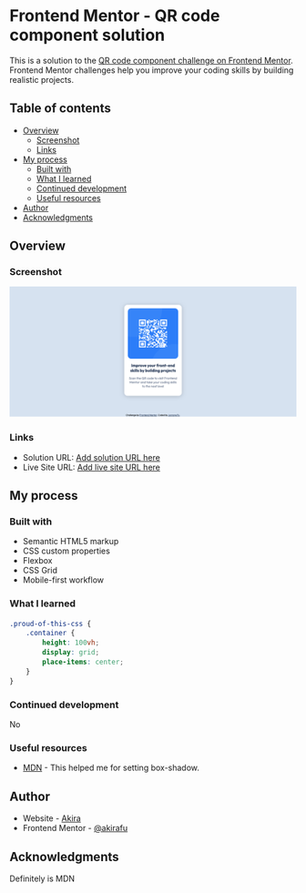 # Frontend Mentor - QR code component solution

This is a solution to the [QR code component challenge on Frontend Mentor](https://www.frontendmentor.io/challenges/qr-code-component-iux_sIO_H). Frontend Mentor challenges help you improve your coding skills by building realistic projects.

## Table of contents

-   [Overview](#overview)
    -   [Screenshot](#screenshot)
    -   [Links](#links)
-   [My process](#my-process)
    -   [Built with](#built-with)
    -   [What I learned](#what-i-learned)
    -   [Continued development](#continued-development)
    -   [Useful resources](#useful-resources)
-   [Author](#author)
-   [Acknowledgments](#acknowledgments)

## Overview

### Screenshot

![](./screenshot.png)

### Links

-   Solution URL: [Add solution URL here](https://your-solution-url.com)
-   Live Site URL: [Add live site URL here](https://your-live-site-url.com)

## My process

### Built with

-   Semantic HTML5 markup
-   CSS custom properties
-   Flexbox
-   CSS Grid
-   Mobile-first workflow

### What I learned

```css
.proud-of-this-css {
    .container {
        height: 100vh;
        display: grid;
        place-items: center;
    }
}
```

### Continued development

No

### Useful resources

-   [MDN](https://developer.mozilla.org/en-US/docs/Web/CSS/box-shadow) - This helped me for setting box-shadow.

## Author

-   Website - [Akira](https://www.your-site.com)
-   Frontend Mentor - [@akirafu](https://www.frontendmentor.io/profile/yourusername)

## Acknowledgments

Definitely is MDN

